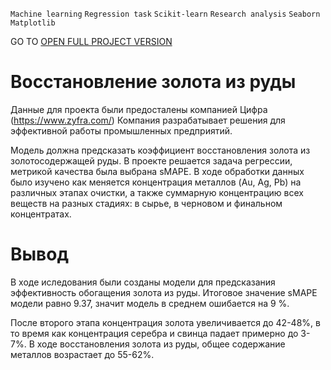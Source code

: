 `Machine learning` `Regression task` `Scikit-learn` `Research analysis` `Seaborn` `Matplotlib`

GO TO <a href="https://nbviewer.org/github/archanastasia/myportfolio/blob/main/01_machine_learning/02_recovery_of_gold/recovery_of_gold.ipynb">OPEN FULL PROJECT VERSION</a>



# Восстановление золота из руды
Данные для проекта были предосталены компанией Цифра (https://www.zyfra.com/)
Компания разрабатывает решения для эффективной работы промышленных предприятий.
 
Модель должна предсказать коэффициент восстановления золота из золотосодержащей руды. В проекте решается задача регрессии, метрикой качества была выбрана sMAPE.
В ходе обработки данных было изучено как меняется концентрация металлов (Au, Ag, Pb) на различных этапах очистки, а также суммарную концентрацию всех веществ на разных стадиях: в сырье, в черновом и финальном концентратах. 

# Вывод
В ходе иследования были созданы модели для предсказания эффективность обогащения золота из руды.
Итоговое значение sMAPE модели равно 9.37, значит модель в среднем ошибается на 9 %.

После второго этапа концентрация золота увеличивается до 42-48%, в то время как концентрация серебра и свинца падает примерно до 3-7%.
В ходе восстановления золота из руды, общее содержание металлов возрастает до 55-62%.
